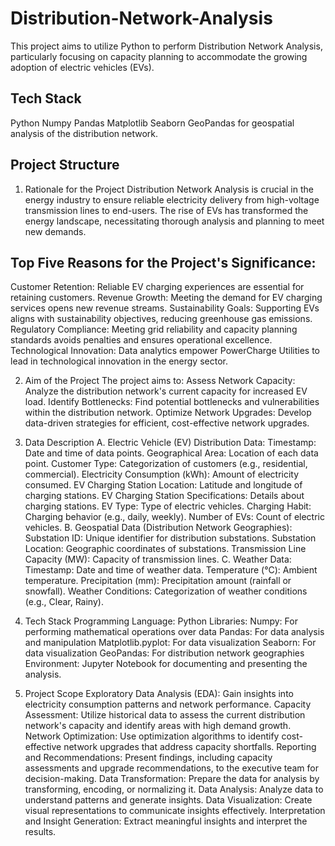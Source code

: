 # Distribution-Network-Analysis
This project aims to utilize Python to perform Distribution Network Analysis, particularly focusing on capacity planning to accommodate the growing adoption of electric vehicles (EVs).
## Tech Stack
Python
Numpy
Pandas
Matplotlib
Seaborn
GeoPandas for geospatial analysis of the distribution network.

## Project Structure
1. Rationale for the Project
Distribution Network Analysis is crucial in the energy industry to ensure reliable electricity delivery from high-voltage transmission lines to end-users. The rise of EVs has transformed the energy landscape, necessitating thorough analysis and planning to meet new demands.

## Top Five Reasons for the Project's Significance:
Customer Retention: Reliable EV charging experiences are essential for retaining customers.
Revenue Growth: Meeting the demand for EV charging services opens new revenue streams.
Sustainability Goals: Supporting EVs aligns with sustainability objectives, reducing greenhouse gas emissions.
Regulatory Compliance: Meeting grid reliability and capacity planning standards avoids penalties and ensures operational excellence.
Technological Innovation: Data analytics empower PowerCharge Utilities to lead in technological innovation in the energy sector.

2. Aim of the Project
The project aims to:
Assess Network Capacity: Analyze the distribution network's current capacity for increased EV load.
Identify Bottlenecks: Find potential bottlenecks and vulnerabilities within the distribution network.
Optimize Network Upgrades: Develop data-driven strategies for efficient, cost-effective network upgrades.

3. Data Description
A. Electric Vehicle (EV) Distribution Data:
Timestamp: Date and time of data points.
Geographical Area: Location of each data point.
Customer Type: Categorization of customers (e.g., residential, commercial).
Electricity Consumption (kWh): Amount of electricity consumed.
EV Charging Station Location: Latitude and longitude of charging stations.
EV Charging Station Specifications: Details about charging stations.
EV Type: Type of electric vehicles.
Charging Habit: Charging behavior (e.g., daily, weekly).
Number of EVs: Count of electric vehicles.
B. Geospatial Data (Distribution Network Geographies):
Substation ID: Unique identifier for distribution substations.
Substation Location: Geographic coordinates of substations.
Transmission Line Capacity (MW): Capacity of transmission lines.
C. Weather Data:
Timestamp: Date and time of weather data.
Temperature (°C): Ambient temperature.
Precipitation (mm): Precipitation amount (rainfall or snowfall).
Weather Conditions: Categorization of weather conditions (e.g., Clear, Rainy).

4. Tech Stack
Programming Language: Python
Libraries:
Numpy: For performing mathematical operations over data
Pandas: For data analysis and manipulation
Matplotlib.pyplot: For data visualization
Seaborn: For data visualization
GeoPandas: For distribution network geographies
Environment: Jupyter Notebook for documenting and presenting the analysis.

5. Project Scope
Exploratory Data Analysis (EDA): Gain insights into electricity consumption patterns and network performance.
Capacity Assessment: Utilize historical data to assess the current distribution network's capacity and identify areas with high demand growth.
Network Optimization: Use optimization algorithms to identify cost-effective network upgrades that address capacity shortfalls.
Reporting and Recommendations: Present findings, including capacity assessments and upgrade recommendations, to the executive team for decision-making.
Data Transformation: Prepare the data for analysis by transforming, encoding, or normalizing it.
Data Analysis: Analyze data to understand patterns and generate insights.
Data Visualization: Create visual representations to communicate insights effectively.
Interpretation and Insight Generation: Extract meaningful insights and interpret the results.
